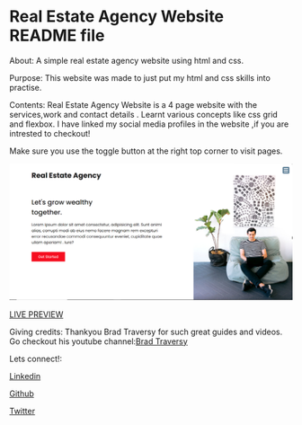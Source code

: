 # Real Estate Agency Website README file
About:
A simple real estate agency website using html and css.

Purpose:
This website was made to just put my html and css skills into practise.

Contents:
Real Estate Agency Website is a 4 page website with the services,work and contact details .
Learnt various concepts like css grid and flexbox.
I have linked my social media profiles in the website ,if you are intrested to checkout!

Make sure you use the toggle button at the right top corner to visit pages.

![website image](images/real_estate_agency_website_preview.png)

<a href="https://onewayshruti.github.io/real_estate_agency_website/">LIVE PREVIEW</a>


Giving credits:
Thankyou Brad Traversy for such great guides and videos.
Go checkout his youtube channel:<a href="https://www.youtube.com/user/TechGuyWeb">Brad Traversy</a>

Lets connect!:

<a href ="www.linkedin.com/in/onewayshruti">Linkedin</a><br>

<a href = "https://github.com/OnewayShruti">Github</a><br>

<a href="https://twitter.com/OnewayShruti">Twitter</a><br>



